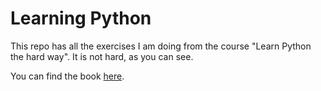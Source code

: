 # Learning Python

This repo has all the exercises I am doing from the course "Learn Python the hard way".
It is not hard, as you can see.

You can find the book [here](https://learnpythonthehardway.org/).
